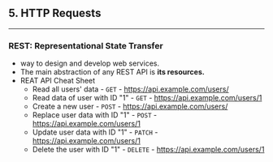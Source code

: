 ## 5. HTTP Requests

---

### REST: Representational State Transfer

- way to design and develop web services.
- The main abstraction of any REST API is **its resources.**
- REAT API Cheat Sheet
  - Read all users' data - `GET` - https://api.example.com/users/
  - Read data of user with ID "1" - `GET` - https://api.example.com/users/1
  - Create a new user - `POST` - https://api.example.com/users/
  - Replace user data with ID "1" - `POST` - https://api.example.com/users/1
  - Update user data with ID "1" - `PATCH` - https://api.example.com/users/1
  - Delete the user with ID "1" - `DELETE` - https://api.example.com/users/1
